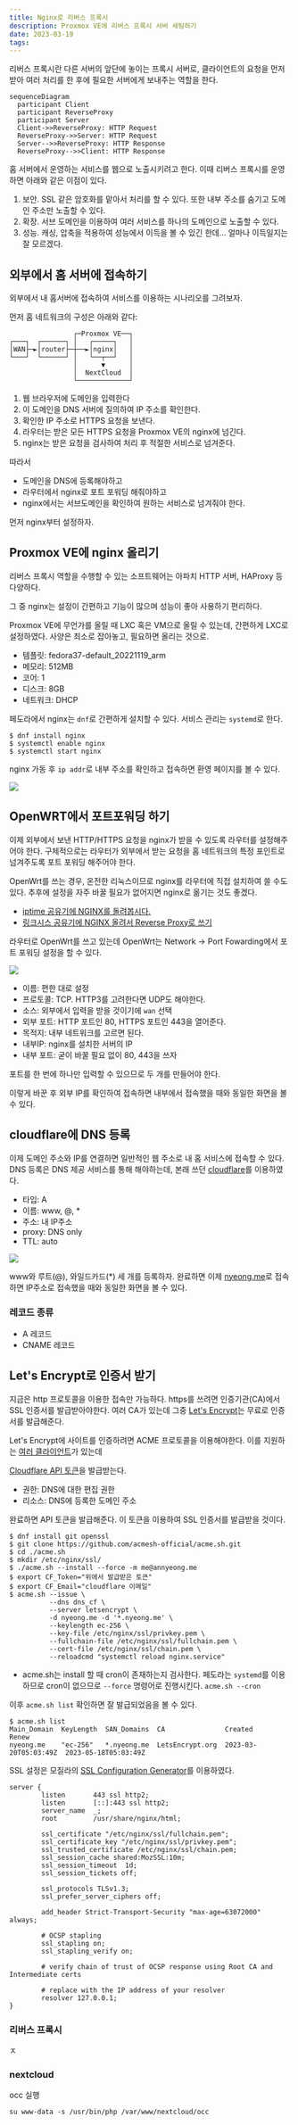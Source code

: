 ```yaml
---
title: Nginx로 리버스 프록시
description: Proxmox VE에 리버스 프록시 서버 세팅하기
date: 2023-03-19
tags:
---
```


리버스 프록시란 다른 서버의 앞단에 놓이는 프록시 서버로, 클라이언트의 요청을
먼저 받아 여러 처리를 한 후에 필요한 서버에게 보내주는 역할을 한다.

```mermaid
sequenceDiagram
  participant Client
  participant ReverseProxy
  participant Server
  Client->>ReverseProxy: HTTP Request
  ReverseProxy->>Server: HTTP Request
  Server-->>ReverseProxy: HTTP Response
  ReverseProxy-->>Client: HTTP Response
```

홈 서버에서 운영하는 서비스를 웹으로 노출시키려고 한다.
이때 리버스 프록시를 운영하면 아래와 같은 이점이 있다.

1. 보안. SSL 같은 암호화를 맡아서 처리를 할 수 있다.
또한 내부 주소를 숨기고 도메인 주소만 노출할 수 있다.
2. 확장. 서브 도메인을 이용하여 여러 서비스를 하나의 도메인으로 노출할 수 있다.
3. 성능. 캐싱, 압축을 적용하여 성능에서 이득을 볼 수 있긴 한데... 얼마나
이득일지는 잘 모르겠다.

## 외부에서 홈 서버에 접속하기

외부에서 내 홈서버에 접속하여 서비스를 이용하는 시나리오를 그려보자.

먼저 홈 네트워크의 구성은 아래와 같다:

```
                ┌─Proxmox VE──┐
┌───┐  ┌──────┐ │   ┌─────┐   │
│WAN├─►│router├─┼──►│nginx│   │
└───┘  └──────┘ │   └──┬──┘   │
                │      ▼      │
                │  NextCloud  │
                └─────────────┘
```

1. 웹 브라우저에 도메인을 입력한다
2. 이 도메인을 DNS 서버에 질의하여 IP 주소를 확인한다.
3. 확인한 IP 주소로 HTTPS 요청을 보낸다.
4. 라우터는 받은 모든 HTTPS 요청을 Proxmox VE의 nginx에 넘긴다.
5. nginx는 받은 요청을 검사하여 처리 후 적절한 서비스로 넘겨준다.

따라서 

- 도메인을 DNS에 등록해야하고
- 라우터에서 nginx로 포트 포워딩 해줘야하고
- nginx에서는 서브도메인을 확인하여 원하는 서비스로 넘겨줘야 한다.

먼저 nginx부터 설정하자.

## Proxmox VE에 nginx 올리기

리버스 프록시 역할을 수행할 수 있는 소프트웨어는 아파치 HTTP 서버, HAProxy 등
다양하다.

그 중 nginx는 설정이 간편하고 기능이 많으며 성능이 좋아 사용하기 편리하다.

Proxmox VE에 무언가를 올릴 때 LXC 혹은 VM으로 올릴 수 있는데, 간편하게 LXC로
설정하였다. 사양은 최소로 잡아놓고, 필요하면 올리는 것으로.

- 템플릿: fedora37-default_20221119_arm
- 메모리: 512MB
- 코어: 1
- 디스크: 8GB
- 네트워크: DHCP

페도라에서 nginx는 `dnf`로 간편하게 설치할 수 있다. 서비스 관리는 `systemd`로
한다.

```
$ dnf install nginx
$ systemctl enable nginx
$ systemctl start nginx
```

nginx 가동 후 `ip addr`로 내부 주소를 확인하고 접속하면 환영 페이지를 볼 수
있다.

![](/assets/fedora-nginx-start-page.png)

## OpenWRT에서 포트포워딩 하기

이제 외부에서 보낸 HTTP/HTTPS 요청을 nginx가 받을 수 있도록 라우터를
설정해주어야 한다. 구체적으로는 라우터가 외부에서 받는 요청을 홈 네트워크의
특정 포인트로 넘겨주도록 포트 포워딩 해주어야 한다.

OpenWrt를 쓰는 경우, 온전한 리눅스이므로 nginx를 라우터에 직접 설치하여 쓸 수도
있다. 추후에 설정을 자주 바꿀 필요가 없어지면 nginx로 옮기는 것도 좋겠다.

- [iptime 공유기에 NGINX를 돌려봅시다.](https://svrforum.com/svr/285089)
- [링크시스 공유기에 NGINX 올려서 Reverse Proxy로 쓰기](https://www.clien.net/service/board/use/17758656)

라우터로 OpenWrt를 쓰고 있는데 OpenWrt는 Network → Port Fowarding에서
포트 포워딩 설정을 할 수 있다.

![](/assets/openwrt-port-forwarding.png)

- 이름: 편한 대로 설정
- 프로토콜: TCP. HTTP3를 고려한다면 UDP도 해야한다.
- 소스: 외부에서 입력을 받을 것이기에 `wan` 선택
- 외부 포트: HTTP 포트인 80, HTTPS 포트인 443을 열어준다.
- 목적지: 내부 네트워크를 고르면 된다.
- 내부IP: nginx를 설치한 서버의 IP
- 내부 포트: 굳이 바꿀 필요 없이 80, 443을 쓰자

포트를 한 번에 하나만 입력할 수 있으므로 두 개를 만들어야 한다.

이렇게 바꾼 후 외부 IP를 확인하여 접속하면 내부에서 접속했을 때와 동일한
화면을 볼 수 있다.

## cloudflare에 DNS 등록

이제 도메인 주소와 IP를 연결하면 일반적인 웹 주소로 내 홈 서비스에 접속할 수 있다.
DNS 등록은 DNS 제공 서비스를 통해 해야하는데, 본래 쓰던 [cloudflare](https://www.cloudflare.com/)를
이용하였다.

- 타입: A
- 이름: www, @, *
- 주소: 내 IP주소
- proxy: DNS only
- TTL: auto

![](/assets/cloudflare-dns-config.png)

www와 루트(@), 와일드카드(*) 세 개를 등록하자. 완료하면 이제 [nyeong.me](http://nyeong.me)로
접속하면 IP주소로 접속했을 때와 동일한 화면을 볼 수 있다.

### 레코드 종류

- A 레코드
- CNAME 레코드



## Let's Encrypt로 인증서 받기

지금은 http 프로토콜을 이용한 접속만 가능하다. https를 쓰려면 인증기관(CA)에서
SSL 인증서를 발급받아야한다. 여러 CA가 있는데 그중
[Let's Encrypt](https://letsencrypt.org/)는 무료로 인증서를 발급해준다.

Let's Encrypt에 사이트를 인증하려면 ACME 프로토콜을 이용해야한다. 이를 지원하는
[여러 클라이언트](https://letsencrypt.org/docs/client-options/)가 있는데

[Cloudflare API 토큰](https://dash.cloudflare.com/profile/api-tokens)을
발급받는다.

- 권한: DNS에 대한 편집 권한
- 리소스: DNS에 등록한 도메인 주소

완료하면 API 토큰을 발급해준다. 이 토큰을 이용하여 SSL 인증서를 발급받을 것이다.

```
$ dnf install git openssl
$ git clone https://github.com/acmesh-official/acme.sh.git
$ cd ./acme.sh
$ mkdir /etc/nginx/ssl/
$ ./acme.sh --install --force -m me@annyeong.me
$ export CF_Token="위에서 발급받은 토큰"
$ export CF_Email="cloudflare 이메일"
$ acme.sh --issue \
          --dns dns_cf \
          --server letsencrypt \
          -d nyeong.me -d '*.nyeong.me' \
          --keylength ec-256 \
          --key-file /etc/nginx/ssl/privkey.pem \
          --fullchain-file /etc/nginx/ssl/fullchain.pem \
          --cert-file /etc/nginx/ssl/chain.pem \
          --reloadcmd "systemctl reload nginx.service"
```

- acme.sh는 install 할 때 cron이 존재하는지 검사한다. 페도라는 `systemd`를
이용하므로 cron이 없으므로 `--force` 명령어로 진행시킨다.
`acme.sh --cron`

이후 `acme.sh list` 확인하면 잘 발급되었음을 볼 수 있다.

```
$ acme.sh list
Main_Domain  KeyLength  SAN_Domains  CA               Created               Renew
nyeong.me    "ec-256"   *.nyeong.me  LetsEncrypt.org  2023-03-20T05:03:49Z  2023-05-18T05:03:49Z
```

SSL 설정은 모질라의
[SSL Configuration Generator](https://ssl-config.mozilla.org/#server=nginx&version=1.22.1&config=modern&openssl=3.0.5&guideline=5.6)를
이용하였다.


```
server {
		listen       443 ssl http2;
		listen       [::]:443 ssl http2;
		server_name  _;
		root         /usr/share/nginx/html;

		ssl_certificate "/etc/nginx/ssl/fullchain.pem";
		ssl_certificate_key "/etc/nginx/ssl/privkey.pem";
		ssl_trusted_certificate /etc/nginx/ssl/chain.pem;
		ssl_session_cache shared:MozSSL:10m;
		ssl_session_timeout  1d;
		ssl_session_tickets off;

		ssl_protocols TLSv1.3;
		ssl_prefer_server_ciphers off;

		add_header Strict-Transport-Security "max-age=63072000" always;

		# OCSP stapling
		ssl_stapling on;
		ssl_stapling_verify on;

		# verify chain of trust of OCSP response using Root CA and Intermediate certs

		# replace with the IP address of your resolver
		resolver 127.0.0.1;
}
```

### 리버스 프록시
ㅈ

### nextcloud

occ 실행

```
su www-data -s /usr/bin/php /var/www/nextcloud/occ
```
